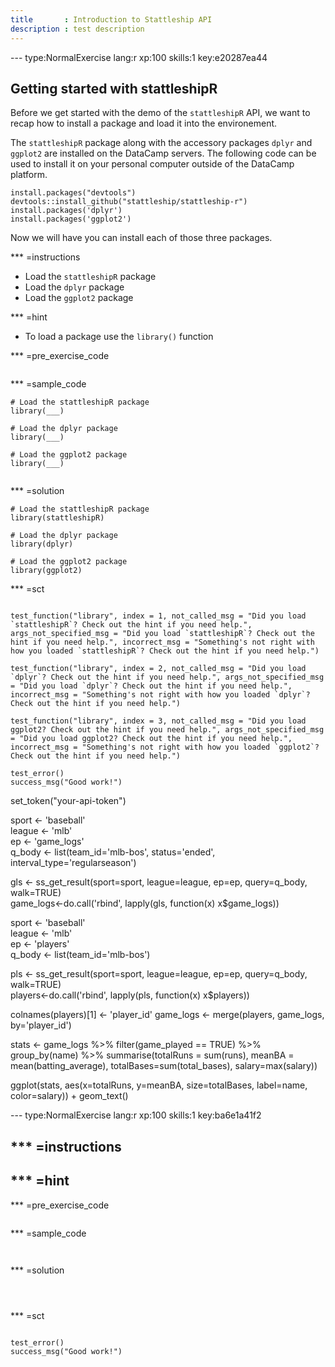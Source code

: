 ```yaml
---
title       : Introduction to Stattleship API
description : test description
---
```


--- type:NormalExercise lang:r xp:100 skills:1 key:e20287ea44
## Getting started with stattleshipR

Before we get started with the demo of the `stattleshipR` API, we want to recap how to install a package and load it into the environement. 

The `stattleshipR` package along with the accessory packages `dplyr` and `ggplot2` are installed on the DataCamp servers. The following code can be used to install it on your personal computer outside of the DataCamp platform.  

```
install.packages("devtools")  
devtools::install_github("stattleship/stattleship-r")
install.packages('dplyr')
install.packages('ggplot2')
```

Now we will have you can install each of those three packages.

*** =instructions
- Load the `stattleshipR` package
- Load the `dplyr` package
- Load the `ggplot2` package

*** =hint
- To load a package use the `library()` function

*** =pre_exercise_code
```{r}

```

*** =sample_code
```{r}
# Load the stattleshipR package
library(___)  

# Load the dplyr package
library(___)

# Load the ggplot2 package
library(___)


```

*** =solution
```{r}
# Load the stattleshipR package
library(stattleshipR)  

# Load the dplyr package
library(dplyr)

# Load the ggplot2 package
library(ggplot2)

```

*** =sct
```{r}

test_function("library", index = 1, not_called_msg = "Did you load `stattleshipR`? Check out the hint if you need help.", args_not_specified_msg = "Did you load `stattleshipR`? Check out the hint if you need help.", incorrect_msg = "Something's not right with how you loaded `stattleshipR`? Check out the hint if you need help.")

test_function("library", index = 2, not_called_msg = "Did you load `dplyr`? Check out the hint if you need help.", args_not_specified_msg = "Did you load `dplyr`? Check out the hint if you need help.", incorrect_msg = "Something's not right with how you loaded `dplyr`? Check out the hint if you need help.")

test_function("library", index = 3, not_called_msg = "Did you load ggplot2? Check out the hint if you need help.", args_not_specified_msg = "Did you load ggplot2? Check out the hint if you need help.", incorrect_msg = "Something's not right with how you loaded `ggplot2`? Check out the hint if you need help.")

test_error()
success_msg("Good work!")
```




set_token("your-api-token")

sport <- 'baseball'  
league <- 'mlb'  
ep <- 'game_logs'  
q_body <- list(team_id='mlb-bos', status='ended', interval_type='regularseason')

gls <- ss_get_result(sport=sport, league=league, ep=ep, query=q_body, walk=TRUE)  
game_logs<-do.call('rbind', lapply(gls, function(x) x$game_logs)) 

sport <- 'baseball'  
league <- 'mlb'  
ep <- 'players'  
q_body <- list(team_id='mlb-bos')

pls <- ss_get_result(sport=sport, league=league, ep=ep, query=q_body, walk=TRUE)  
players<-do.call('rbind', lapply(pls, function(x) x$players)) 

colnames(players)[1] <- 'player_id'
game_logs <- merge(players, game_logs, by='player_id')

stats <- 
  game_logs %>%
  filter(game_played == TRUE) %>%
  group_by(name) %>%
  summarise(totalRuns = sum(runs), meanBA = mean(batting_average), totalBases=sum(total_bases), salary=max(salary))

ggplot(stats, aes(x=totalRuns, y=meanBA, size=totalBases, label=name, color=salary)) + geom_text()


--- type:NormalExercise lang:r xp:100 skills:1  key:ba6e1a41f2
##     

*** =instructions
- 

*** =hint
- 

*** =pre_exercise_code
```{r}

```

*** =sample_code
```{r}


```

*** =solution
```{r}



```

*** =sct
```{r}

test_error()
success_msg("Good work!")
```




